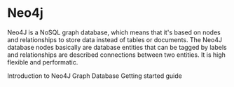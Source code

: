 # Neo4j

Neo4J is a NoSQL graph database, which means that it's based on nodes and relationships to store data instead of tables or documents. The Neo4J database nodes basically are database entities that can be tagged by labels and relationships are  described connections between two entities. It is high flexible and performatic.

<BadgeLink badgeText="Watch" href="https://www.youtube.com/watch?v=IShRYPsmiR8&t=1635s">Introduction to Neo4J Graph Database</BadgeLink>
<BadgeLink colorScheme='yellow' badgeText='Read' href="https://neo4j.com/docs/getting-started/current/">Getting started guide</BadgeLink>